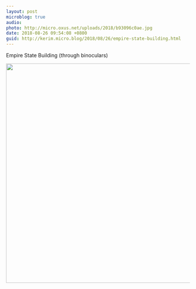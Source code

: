 ```yaml
---
layout: post
microblog: true
audio: 
photo: http://micro.oxus.net/uploads/2018/b93096c0ae.jpg
date: 2018-08-26 09:54:08 +0800
guid: http://kerim.micro.blog/2018/08/26/empire-state-building.html
---
```

Empire State Building (through binoculars)

<img src="http://micro.oxus.net/uploads/2018/b93096c0ae.jpg" width="600" height="600" />
